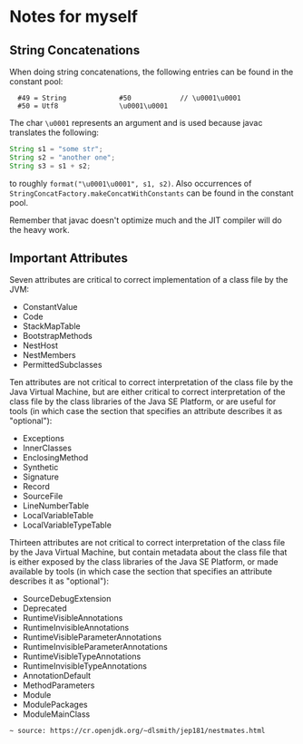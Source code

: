 # Notes for myself

## String Concatenations

When doing string concatenations, the following entries can be found in the constant pool:
```
  #49 = String             #50            // \u0001\u0001
  #50 = Utf8               \u0001\u0001
```

The char `\u0001` represents an argument and is used because javac translates the following:
```java
String s1 = "some str";
String s2 = "another one";
String s3 = s1 + s2;
```

to roughly `format("\u0001\u0001", s1, s2)`. Also occurrences of `StringConcatFactory.makeConcatWithConstants` can be found in the constant pool.

Remember that javac doesn't optimize much and the JIT compiler will do the heavy work.

## Important Attributes

Seven attributes are critical to correct implementation of a class file by the JVM:

- ConstantValue
- Code
- StackMapTable
- BootstrapMethods
- NestHost
- NestMembers
- PermittedSubclasses

Ten attributes are not critical to correct interpretation of the class file by the Java Virtual Machine, but are either critical to correct interpretation of the class file by the class libraries of the Java SE Platform, or are useful for tools (in which case the section that specifies an attribute describes it as "optional"):

- Exceptions
- InnerClasses
- EnclosingMethod
- Synthetic
- Signature
- Record
- SourceFile
- LineNumberTable
- LocalVariableTable
- LocalVariableTypeTable

Thirteen attributes are not critical to correct interpretation of the class file by the Java Virtual Machine, but contain metadata about the class file that is either exposed by the class libraries of the Java SE Platform, or made available by tools (in which case the section that specifies an attribute describes it as "optional"):

- SourceDebugExtension
- Deprecated
- RuntimeVisibleAnnotations
- RuntimeInvisibleAnnotations
- RuntimeVisibleParameterAnnotations
- RuntimeInvisibleParameterAnnotations
- RuntimeVisibleTypeAnnotations
- RuntimeInvisibleTypeAnnotations
- AnnotationDefault
- MethodParameters
- Module
- ModulePackages
- ModuleMainClass

`~ source: https://cr.openjdk.org/~dlsmith/jep181/nestmates.html`
